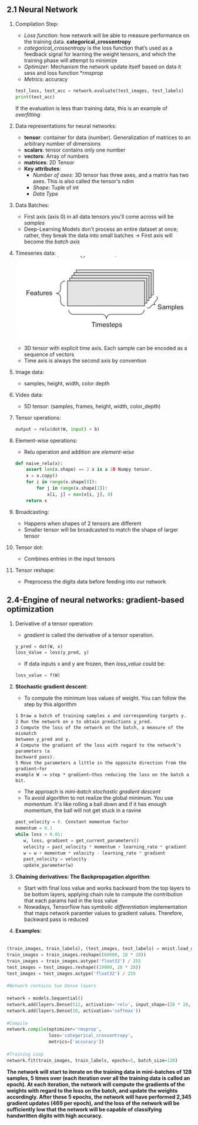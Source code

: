 ## 2.1 Neural Network

1. Compilation Step:

    + *Loss function*: how network will be able to measure performance on the training data. **categorical_crossentropy**
    + *categorical_crossentropy* is the loss function that’s used as a feedback signal for learning the weight tensors, and which the training phase will attempt to minimize
    + *Optimizer*: Mechanism the network update itself based on data it sess and loss function **rmsprop*
    + *Metrics*: accuracy
    ```python
    test_loss, test_acc = network.evaluate(test_images, test_labels)
    print(test_acc)
    ```
    If the evaluation is less than training data, this is an example of *overfitting*
    
2. Data representations for neural networks:
    + **tensor**: container for data (number). Generalization of matrices to an arbitrary number of dimensions
    + **scalars**: tensor contains only one number 
    + **vectors**:  Array of numbers
    + **matrices**: 2D Tensor
    + **Key attributes**: 
        + *Number of axes*: 3D tensor has three axes, and a matrix has two axes. This is also called the tensor's ndim 
        + *Shape*: Tuple of int
        + *Data Type*
        
3. Data Batches:
    + First axis (axis 0) in all data tensors you'll come across will be *samples*
    + Deep-Learning Models don't process an entire dataset at once; rather, they break the data into small batches -> First axis will become the *batch axis*

4. Timeseries data:
    ![Time series](./assets/timeseries.png)
    + 3D tensor with explicit time axis. Each sample can be encoded as a sequence of vectors
    + Time axis is always the second axis by convention

5. Image data:
    + samples, height, width, color depth
    
6. Video data:
    + 5D tensor: (samples, frames, height, width, color_depth)
    
7. Tensor operations:
    ```python
    output = relu(dot(W, input) + b)
    ```

8. Element-wise operations:
    + Relu operation and addition are *element-wise*
    ```python
    def naive_relu(x):
        assert len(x.shape) == 2 x is a 2D Numpy tensor.
        x = x.copy()
        for i in range(x.shape[0]):
            for j in range(x.shape[1]):
                x[i, j] = max(x[i, j], 0)
        return x
    ```
    
9. Broadcasting:
    + Happens when shapes of 2 tensors are different
    + Smaller tensor will be broadcasted to match the shape of larger tensor
10. Tensor dot:
    + Combines entries in the input tensors
11. Tensor reshape:
    + Preprocess the digits data before feeding into our network

## 2.4-Engine of neural networks: gradient-based optimization

1. Derivative of a tensor operation: 
    + *gradient* is called the derivative of a tensor operation.
    ```python
    y_pred = dot(W, x)
    loss_Value = loss(y_pred, y)
    ```
    + If data inputs x and y are frozen, then *loss_value* could be:
    ```python
    loss_value = f(W)
    ```
2. **Stochastic gradient descent**:
    + To compute the minimum loss values of weight. You can follow the step by this algorithm
    ```
    1 Draw a batch of training samples x and corresponding targets y.
    2 Run the network on x to obtain predictions y_pred.
    3 Compute the loss of the network on the batch, a measure of the mismatch
    between y_pred and y.
    4 Compute the gradient of the loss with regard to the network’s parameters (a
    backward pass).
    5 Move the parameters a little in the opposite direction from the gradient—for
    example W -= step * gradient—thus reducing the loss on the batch a bit.
    ```
    + The approach is *mini-batch stochastic gradient descent*
    + To avoid algorithm to not realize the global minimum. You use *momentum*. It's like rolling a ball down and if it has enough momentum, the ball will not get stuck in a ravine
    ```python
    past_velocity = 0. Constant momentum factor
    momentum = 0.1
    while loss > 0.01:
       w, loss, gradient = get_current_parameters()
       velocity = past_velocity * momentum + learning_rate * gradient
       w = w + momentum * velocity - learning_rate * gradient
       past_velocity = velocity
       update_parameter(w)
    ```

3. **Chaining derivatives: The Backpropagation algorithm**:
    + Start with final loss value and works backward from the top layers to be bottom layers, applying chain rule to compute the contribution that each params had in the loss value
    + Nowadays, Tensorflow has *symbolic differentiation* implementation that maps network paramter values to gradient values. Therefore, backward pass is reduced 
    
4. **Examples**:

```python

(train_images, train_labels), (test_images, test_labels) = mnist.load_data()
train_images = train_images.reshape((60000, 28 * 28))
train_images = train_images.astype('float32') / 255
test_images = test_images.reshape((10000, 28 * 28))
test_images = test_images.astype('float32') / 255

#Network contains two Dense layers 

network = models.Sequential()
network.add(layers.Dense(512, activation='relu', input_shape=(28 * 28,)))
network.add(layers.Dense(10, activation='softmax'))

#Compile
network.compile(optimizer='rmsprop',
                loss='categorical_crossentropy',
                metrics=['accuracy'])
                
#Training Loop
network.fit(train_images, train_labels, epochs=5, batch_size=128)

```

**The network will start to iterate on the training data in mini-batches of 128 samples, 5 times over (each iteration over all the training data is called an epoch). At each iteration, the network will compute the gradients of the weights with regard to the loss on the batch, and update the weights accordingly. After these 5 epochs, the network will have performed 2,345 gradient updates (469 per epoch), and the loss of the network will be sufficiently low that the network will be capable of classifying handwritten digits with high accuracy.**
